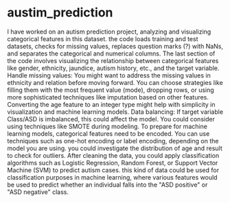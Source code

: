 # austim_prediction
I have worked on an autism prediction project, analyzing and visualizing categorical features in this dataset.
the code loads training and test datasets, checks for missing values, replaces question marks (?) with NaNs, and separates the categorical and numerical columns. The last section of the code involves visualizing the relationship between categorical features like gender, ethnicity, jaundice, autism history, etc., and the target variable.
Handle missing values: You might want to address the missing values in ethnicity and relation before moving forward. You can choose strategies like filling them with the most frequent value (mode), dropping rows, or using more sophisticated techniques like imputation based on other features.
Converting the age feature to an integer type might help with simplicity in visualization and machine learning models.
Data balancing: If target variable Class/ASD is imbalanced, this could affect the model. You could consider using techniques like SMOTE during modeling.
To prepare for machine learning models, categorical features need to be encoded. You can use techniques such as one-hot encoding or label encoding, depending on the model you are using.
you could investigate the distribution of age and result to check for outliers.
After cleaning the data, you could apply classification algorithms such as Logistic Regression, Random Forest, or Support Vector Machine (SVM) to predict autism cases.
this kind of data could be used for classification purposes in machine learning, where various features would be used to predict whether an individual falls into the "ASD positive" or "ASD negative" class.
